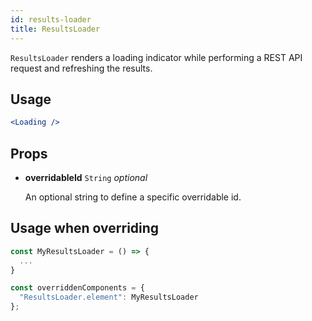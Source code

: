 ```yaml
---
id: results-loader
title: ResultsLoader
---
```


`ResultsLoader` renders a loading indicator while performing a REST API request and refreshing the results.

## Usage

```jsx
<Loading />
```

## Props

* **overridableId** `String` *optional*

  An optional string to define a specific overridable id.

## Usage when overriding

```jsx
const MyResultsLoader = () => {
  ...
}

const overriddenComponents = {
  "ResultsLoader.element": MyResultsLoader
};
```
